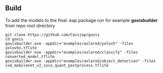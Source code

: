 ## Build
To add the models to the final .eap package run for example **goxisbuilder** from repo root directory
```
git clone https://github.com/Cacsjep/goxis
cd goxis
goxisbuilder.exe -appdir="examples/axlarod/yolov5" -files yolov5n.tflite
goxisbuilder.exe -appdir="examples/axlarod/classify" -files converted_model.tflite
goxisbuilder.exe -appdir="examples/axlarod/object_detection" -files ssd_mobilenet_v2_coco_quant_postprocess.tflite
```